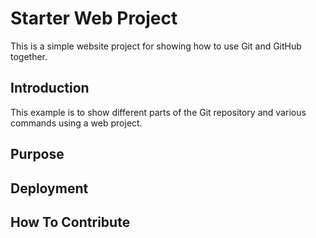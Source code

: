 # Starter Web Project

This is a simple website project for showing how to use Git and GitHub together.

## Introduction
This example is to show different parts of the Git repository and various commands using a web project.

## Purpose

## Deployment

## How To Contribute